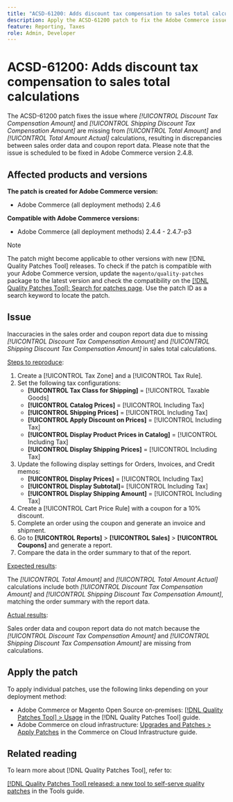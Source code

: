 ```yaml
---
title: "ACSD-61200: Adds discount tax compensation to sales total calculations"
description: Apply the ACSD-61200 patch to fix the Adobe Commerce issue where *[!UICONTROL Discount Tax Compensation Amount]* and *[!UICONTROL Shipping Discount Tax Compensation Amount]* are missing from sales total calculations, causing discrepancies between sales order data and coupon report data.
feature: Reporting, Taxes
role: Admin, Developer
---
```

# ACSD-61200: Adds discount tax compensation to sales total calculations

The ACSD-61200 patch fixes the issue where *[!UICONTROL Discount Tax Compensation Amount]* and *[!UICONTROL Shipping Discount Tax Compensation Amount]* are missing from *[!UICONTROL Total Amount]* and *[!UICONTROL Total Amount Actual]* calculations, resulting in discrepancies between sales order data and coupon report data. Please note that the issue is scheduled to be fixed in Adobe Commerce version 2.4.8.

## Affected products and versions

**The patch is created for Adobe Commerce version:**

- Adobe Commerce (all deployment methods) 2.4.6

**Compatible with Adobe Commerce versions:**

- Adobe Commerce (all deployment methods) 2.4.4 - 2.4.7-p3

>[!NOTE]
>
>The patch might become applicable to other versions with new [!DNL Quality Patches Tool] releases. To check if the patch is compatible with your Adobe Commerce version, update the `magento/quality-patches` package to the latest version and check the compatibility on the [[!DNL Quality Patches Tool]: Search for patches page](https://experienceleague.adobe.com/tools/commerce-quality-patches/index.html). Use the patch ID as a search keyword to locate the patch.

## Issue

Inaccuracies in the sales order and coupon report data due to missing *[!UICONTROL Discount Tax Compensation Amount]* and *[!UICONTROL Shipping Discount Tax Compensation Amount]* in sales total calculations.

<u>Steps to reproduce</u>:

1. Create a [!UICONTROL Tax Zone] and a [!UICONTROL Tax Rule].
1. Set the following tax configurations:
    - **[!UICONTROL Tax Class for Shipping]** = [!UICONTROL Taxable Goods]
    - **[!UICONTROL Catalog Prices]** = [!UICONTROL Including Tax]
    - **[!UICONTROL Shipping Prices]** = [!UICONTROL Including Tax]
    - **[!UICONTROL Apply Discount on Prices]** = [!UICONTROL Including Tax]
    - **[!UICONTROL Display Product Prices in Catalog]** = [!UICONTROL Including Tax]
    - **[!UICONTROL Display Shipping Prices]** = [!UICONTROL Including Tax]
1. Update the following display settings for Orders, Invoices, and Credit memos:
    - **[!UICONTROL Display Prices]** = [!UICONTROL Including Tax]
    - **[!UICONTROL Display Subtotal]**= [!UICONTROL Including Tax]
    - **[!UICONTROL Display Shipping Amount]** = [!UICONTROL Including Tax]
1. Create a [!UICONTROL Cart Price Rule] with a coupon for a 10% discount.
1. Complete an order using the coupon and generate an invoice and shipment.
1. Go to **[!UICONTROL Reports]** > **[!UICONTROL Sales]** > **[!UICONTROL Coupons]** and generate a report.
1. Compare the data in the order summary to that of the report.

<u>Expected results</u>:

The *[!UICONTROL Total Amount]* and *[!UICONTROL Total Amount Actual]* calculations include both *[!UICONTROL Discount Tax Compensation Amount]* and *[!UICONTROL Shipping Discount Tax Compensation Amount]*, matching the order summary with the report data.

<u>Actual results</u>:

Sales order data and coupon report data do not match because the *[!UICONTROL Discount Tax Compensation Amount]* and *[!UICONTROL Shipping Discount Tax Compensation Amount]* are missing from calculations.

## Apply the patch

To apply individual patches, use the following links depending on your deployment method:

* Adobe Commerce or Magento Open Source on-premises: [[!DNL Quality Patches Tool] > Usage](/help/tools/quality-patches-tool/usage.md) in the [!DNL Quality Patches Tool] guide.
* Adobe Commerce on cloud infrastructure: [Upgrades and Patches > Apply Patches](https://experienceleague.adobe.com/docs/commerce-cloud-service/user-guide/develop/upgrade/apply-patches.html) in the Commerce on Cloud Infrastructure guide.

## Related reading

To learn more about [!DNL Quality Patches Tool], refer to:

[[!DNL Quality Patches Tool] released: a new tool to self-serve quality patches](https://experienceleague.adobe.com/en/docs/commerce-knowledge-base/kb/announcements/commerce-announcements/magento-quality-patches-released-new-tool-to-self-serve-quality-patches) in the Tools guide.
